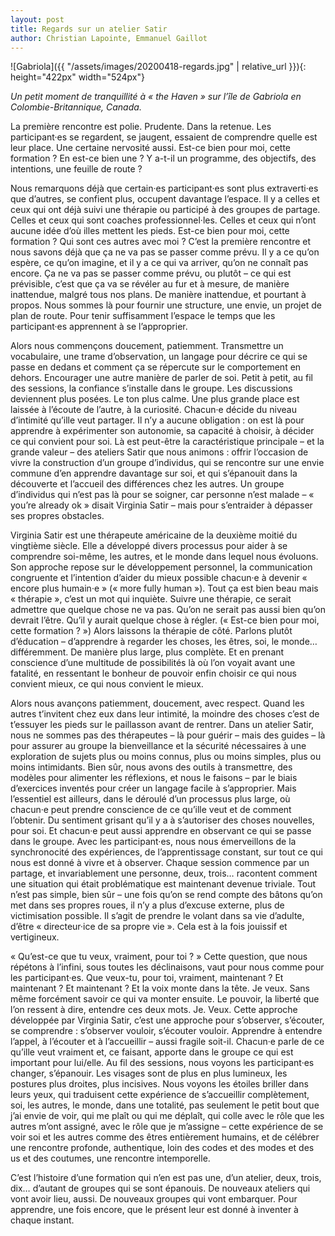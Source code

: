 ```yaml
---
layout: post
title: Regards sur un atelier Satir
author: Christian Lapointe, Emmanuel Gaillot
---
```


![Gabriola]({{ "/assets/images/20200418-regards.jpg" | relative_url }}){: height="422px" width="524px"}

_Un petit moment de tranquillité à « the Haven » sur l’île de Gabriola en
Colombie-Britannique, Canada._

La première rencontre est polie. Prudente. Dans la retenue. Les participant·es
se regardent, se jaugent, essaient de comprendre quelle est leur place. Une
certaine nervosité aussi. Est-ce bien pour moi, cette formation ? En est-ce
bien une ? Y a-t-il un programme, des objectifs, des intentions, une feuille de
route ?

Nous remarquons déjà que certain·es participant·es sont plus extraverti·es que
d’autres, se confient plus, occupent davantage l’espace. Il y a celles et ceux
qui ont déjà suivi une thérapie ou participé à des groupes de partage. Celles
et ceux qui sont coaches professionnel·les. Celles et ceux qui n’ont aucune
idée d’où illes mettent les pieds. Est-ce bien pour moi, cette formation ? Qui
sont ces autres avec moi ? C’est la première rencontre et nous savons déjà que
ça ne va pas se passer comme prévu. Il y a ce qu’on espère, ce qu’on imagine,
et il y a ce qui va arriver, qu’on ne connaît pas encore. Ça ne va pas se
passer comme prévu, ou plutôt – ce qui est prévisible, c’est que ça va se
révéler au fur et à mesure, de manière inattendue, malgré tous nos plans. De
manière inattendue, et pourtant à propos. Nous sommes là pour fournir une
structure, une envie, un projet de plan de route. Pour tenir suffisamment
l’espace le temps que les participant·es apprennent à se l’approprier.

Alors nous commençons doucement, patiemment. Transmettre un vocabulaire, une
trame d’observation, un langage pour décrire ce qui se passe en dedans et
comment ça se répercute sur le comportement en dehors. Encourager une autre
manière de parler de soi. Petit à petit, au fil des sessions, la confiance
s’installe dans le groupe. Les discussions deviennent plus posées. Le ton plus
calme. Une plus grande place est laissée à l’écoute de l’autre, à la curiosité.
Chacun·e décide du niveau d’intimité qu’ille veut partager. Il n’y a aucune
obligation : on est là pour apprendre à expérimenter son autonomie, sa capacité
à choisir, à décider ce qui convient pour soi. Là est peut-être la
caractéristique principale – et la grande valeur – des ateliers Satir que nous
animons : offrir l’occasion de vivre la construction d’un groupe d’individus,
qui se rencontre sur une envie commune d’en apprendre davantage sur soi, et qui
s’épanouit dans la découverte et l’accueil des différences chez les autres. Un
groupe d’individus qui n’est pas là pour se soigner, car personne n’est malade
– « you’re already ok » disait Virginia Satir – mais pour s’entraider à
dépasser ses propres obstacles.

Virginia Satir est une thérapeute américaine de la deuxième moitié du vingtième
siècle. Elle a développé divers processus pour aider à se comprendre soi-même,
les autres, et le monde dans lequel nous évoluons. Son approche repose sur le
développement personnel, la communication congruente et l’intention d’aider du
mieux possible chacun·e à devenir « encore plus humain·e » (« more fully human
»). Tout ça est bien beau mais « thérapie », c’est un mot qui inquiète. Suivre
une thérapie, ce serait admettre que quelque chose ne va pas. Qu’on ne serait
pas aussi bien qu’on devrait l’être. Qu’il y aurait quelque chose à régler. («
Est-ce bien pour moi, cette formation ? ») Alors laissons la thérapie de côté.
Parlons plutôt d’éducation – d’apprendre à regarder les choses, les êtres, soi,
le monde… différemment. De manière plus large, plus complète. Et en prenant
conscience d’une multitude de possibilités là où l’on voyait avant une
fatalité, en ressentant le bonheur de pouvoir enfin choisir ce qui nous
convient mieux, ce qui nous convient le mieux.

Alors nous avançons patiemment, doucement, avec respect. Quand les autres
t’invitent chez eux dans leur intimité, la moindre des choses c’est de
t’essuyer les pieds sur le paillasson avant de rentrer. Dans un atelier Satir,
nous ne sommes pas des thérapeutes – là pour guérir – mais des guides – là pour
assurer au groupe la bienveillance et la sécurité nécessaires à une exploration
de sujets plus ou moins connus, plus ou moins simples, plus ou moins
intimidants. Bien sûr, nous avons des outils à transmettre, des modèles pour
alimenter les réflexions, et nous le faisons – par le biais d’exercices
inventés pour créer un langage facile à s’approprier. Mais l’essentiel est
ailleurs, dans le déroulé d’un processus plus large, où chacun·e peut prendre
conscience de ce qu’ille veut et de comment l’obtenir. Du sentiment grisant
qu’il y a à s’autoriser des choses nouvelles, pour soi. Et chacun·e peut aussi
apprendre en observant ce qui se passe dans le groupe. Avec les participant·es,
nous nous émerveillons de la synchronocité des expériences, de l’apprentissage
constant, sur tout ce qui nous est donné à vivre et à observer. Chaque session
commence par un partage, et invariablement une personne, deux, trois… racontent
comment une situation qui était problématique est maintenant devenue triviale.
Tout n’est pas simple, bien sûr – une fois qu’on se rend compte des bâtons
qu’on met dans ses propres roues, il n’y a plus d’excuse externe, plus de
victimisation possible. Il s’agit de prendre le volant dans sa vie d’adulte,
d’être « directeur·ice de sa propre vie ». Cela est à la fois jouissif et
vertigineux.

« Qu’est-ce que tu veux, vraiment, pour toi ? » Cette question, que nous
répétons à l’infini, sous toutes les déclinaisons, vaut pour nous comme pour
les participant·es. Que veux-tu, pour toi, vraiment, maintenant ? Et maintenant
? Et maintenant ? Et la voix monte dans la tête. Je veux. Sans même forcément
savoir ce qui va monter ensuite. Le pouvoir, la liberté que l’on ressent à
dire, entendre ces deux mots. Je. Veux. Cette approche développée par Virginia
Satir, c’est une approche pour s’observer, s’écouter, se comprendre :
s’observer vouloir, s’écouter vouloir. Apprendre à entendre l’appel, à
l’écouter et à l’accueillir – aussi fragile soit-il. Chacun·e parle de ce
qu’ille veut vraiment et, ce faisant, apporte dans le groupe ce qui est
important pour lui/elle. Au fil des sessions, nous voyons les participant·es
changer, s’épanouir. Les visages sont de plus en plus lumineux, les postures
plus droites, plus incisives. Nous voyons les étoiles briller dans leurs yeux,
qui traduisent cette expérience de s’accueillir complètement, soi, les autres,
le monde, dans une totalité, pas seulement le petit bout que j’ai envie de
voir, qui me plaît ou qui me déplaît, qui colle avec le rôle que les autres
m’ont assigné, avec le rôle que je m’assigne – cette expérience de se voir soi
et les autres comme des êtres entièrement humains, et de célébrer une rencontre
profonde, authentique, loin des codes et des modes et des us et des coutumes,
une rencontre intemporelle.

C’est l’histoire d’une formation qui n’en est pas une, d’un atelier, deux,
trois, dix… d’autant de groupes qui se sont épanouis. De nouveaux ateliers qui
vont avoir lieu, aussi. De nouveaux groupes qui vont embarquer. Pour apprendre,
une fois encore, que le présent leur est donné à inventer à chaque instant.
